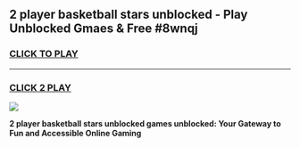 
## 2 player basketball stars unblocked - Play Unblocked Gmaes & Free #8wnqj
<h3>
<a href="https://news.freeplayer.one?title=2_player_basketball_stars_unblocked&ref=27F">CLICK TO PLAY</a></h3>
<hr>

<h3>
<a href="https://news.freeplayer.one?title=2_player_basketball_stars_unblocked&ref=27F">CLICK 2 PLAY</a>
  
</h3>

<a href="https://news.freeplayer.one?title=2_player_basketball_stars_unblocked&ref=27F/"><img src="https://clearcache.store/games.png"></a>


**2 player basketball stars unblocked games unblocked: Your Gateway to Fun and Accessible Online Gaming**
